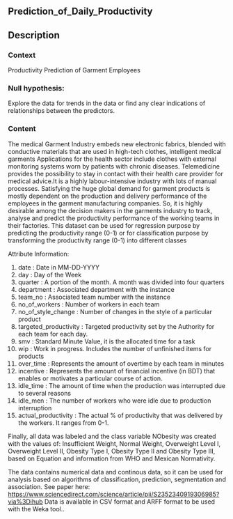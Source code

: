 ## Prediction_of_Daily_Productivity
## Description
### Context

Productivity Prediction of Garment Employees

### Null hypothesis: 


Explore the data for trends in the data  or find any clear indications of relationships between the predictors.

### Content
The medical Garment Industry embeds  new electronic fabrics, blended with conductive materials that are used in high-tech clothes, intelligent medical garments
Applications for the health sector include clothes with external monitoring systems worn by patients with chronic diseases. 
Telemedicine provides the possibility to stay in contact with their health care provider for medical advice.It is a highly labour-intensive industry with lots of manual processes. Satisfying the huge global demand for garment products is mostly dependent on the production and delivery performance of the employees in the garment manufacturing companies. So, it is highly desirable among the decision makers in the garments industry to track, analyse and predict the productivity performance of the working teams in their factories. This dataset can be used for regression purpose by predicting the productivity range (0-1) or for classification purpose by transforming the productivity range (0-1) into different classes

Attribute Information:

1. date : Date in MM-DD-YYYY
2. day : Day of the Week
3. quarter : A portion of the month. A month was divided into four quarters
4. department : Associated department with the instance
5.  team_no : Associated team number with the instance
6. no_of_workers : Number of workers in each team
7. no_of_style_change : Number of changes in the style of a particular product
8. targeted_productivity : Targeted productivity set by the Authority for each team for each day.
9. smv : Standard Minute Value, it is the allocated time for a task
10. wip : Work in progress. Includes the number of unfinished items for products
11. over_time : Represents the amount of overtime by each team in minutes
12. incentive : Represents the amount of financial incentive (in BDT) that enables or motivates a particular course of action.
13. idle_time : The amount of time when the production was interrupted due to several reasons
14. idle_men : The number of workers who were idle due to production interruption
15. actual_productivity : The actual % of productivity that was delivered by the workers. It ranges from 0-1.

Finally, all data was labeled and the class variable NObesity was created with the values of: Insufficient Weight, Normal Weight, Overweight Level I, Overweight Level II, Obesity Type I, Obesity Type II and Obesity Type III, based on Equation  and information from WHO and Mexican Normativity. 

The data contains numerical data and continous data, so it can be used for analysis based on algorithms of classification, prediction, segmentation and association. 
See paper here: https://www.sciencedirect.com/science/article/pii/S2352340919306985?via%3Dihub
Data is available in CSV format and ARFF format to be used with the Weka tool..

